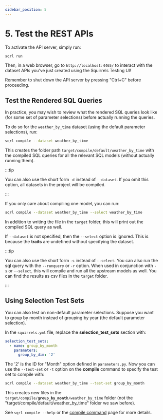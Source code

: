 ```yaml
---
sidebar_position: 5
---
```


# 5. Test the REST APIs

To activate the API server, simply run:

```bash
sqrl run
```

Then, in a web browser, go to `http://localhost:4465/` to interact with the dataset APIs you've just created using the Squirrels Testing UI!

Remember to shut down the API server by pressing "Ctrl+C" before proceeding.

## Test the Rendered SQL Queries

In practice, you may wish to review what the rendered SQL queries look like (for some set of parameter selections) before actually running the queries.

To do so for the `weather_by_time` dataset (using the default parameter selections), run:

```bash
sqrl compile --dataset weather_by_time
```

This creates the folder path `target/compile/default/weather_by_time` with the compiled SQL queries for all the relevant SQL models (without actually running them).

:::tip

You can also use the short form `-d` instead of `--dataset`. If you omit this option, all datasets in the project will be compiled.

:::

If you only care about compiling one model, you can run:

```bash
sqrl compile --dataset weather_by_time --select weather_by_time
```

In addition to writing the file in the `target` folder, this will print out the compiled SQL query as well.

If `--dataset` is not specified, then the `--select` option is ignored. This is because the **traits** are undefined without specifying the dataset.

:::tip

You can also use the short form `-s` instead of `--select`. You can also run the sql query with the `--runquery` or `-r` option. When used in conjunction with `-s` or `--select`, this will compile and run all the upstream models as well. You can find the results as csv files in the `target` folder.

:::

## Using Selection Test Sets

You can also test on non-default parameter selections. Suppose you want to group by month instead of grouping by year (the default parameter selection).

In the `squirrels.yml` file, replace the **selection_test_sets** section with:

```yaml
selection_test_sets:
  - name: group_by_month
    parameters:
      group_by_dim: '2'
```

The '2' is the ID for "Month" option defined in `parameters.py`. Now you can use the `--test-set` or `-t` option on the **compile** command to specify the test set to compile with:

```bash
sqrl compile --dataset weather_by_time --test-set group_by_month
```

This creates new files in the `target/compile/`**`group_by_month`**`/weather_by_time` folder (not the "target/compile/default/weather_by_time" folder we saw before).

See `sqrl compile --help` or the [compile command](../cli/compile) page for more details. 
